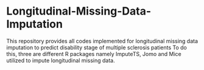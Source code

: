 # Longitudinal-Missing-Data-Imputation
This repository provides all codes implemented for longitudinal missing data imputation to predict disability stage of multiple sclerosis patients
To do this, three are different R packages namely ImputeTS, Jomo and Mice utilized to impute longitudinal missing data.


